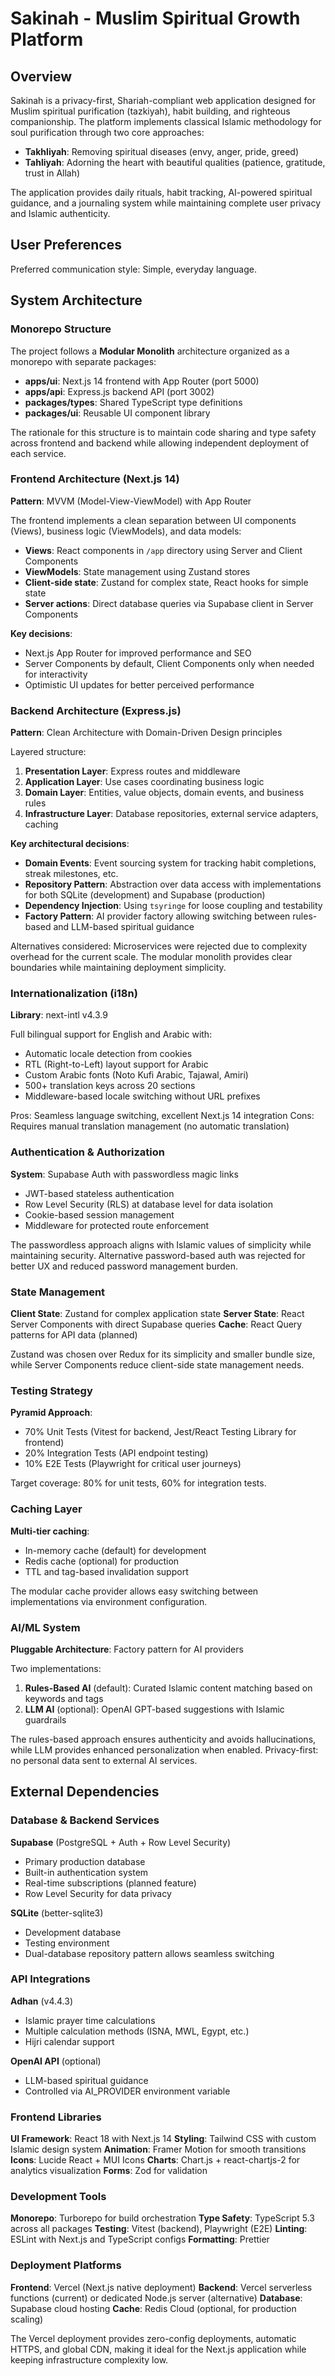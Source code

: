 # Sakinah - Muslim Spiritual Growth Platform

## Overview

Sakinah is a privacy-first, Shariah-compliant web application designed for Muslim spiritual purification (tazkiyah), habit building, and righteous companionship. The platform implements classical Islamic methodology for soul purification through two core approaches:

- **Takhliyah**: Removing spiritual diseases (envy, anger, pride, greed)
- **Tahliyah**: Adorning the heart with beautiful qualities (patience, gratitude, trust in Allah)

The application provides daily rituals, habit tracking, AI-powered spiritual guidance, and a journaling system while maintaining complete user privacy and Islamic authenticity.

## User Preferences

Preferred communication style: Simple, everyday language.

## System Architecture

### Monorepo Structure

The project follows a **Modular Monolith** architecture organized as a monorepo with separate packages:

- **apps/ui**: Next.js 14 frontend with App Router (port 5000)
- **apps/api**: Express.js backend API (port 3002)
- **packages/types**: Shared TypeScript type definitions
- **packages/ui**: Reusable UI component library

The rationale for this structure is to maintain code sharing and type safety across frontend and backend while allowing independent deployment of each service.

### Frontend Architecture (Next.js 14)

**Pattern**: MVVM (Model-View-ViewModel) with App Router

The frontend implements a clean separation between UI components (Views), business logic (ViewModels), and data models:

- **Views**: React components in `/app` directory using Server and Client Components
- **ViewModels**: State management using Zustand stores
- **Client-side state**: Zustand for complex state, React hooks for simple state
- **Server actions**: Direct database queries via Supabase client in Server Components

**Key decisions**:
- Next.js App Router for improved performance and SEO
- Server Components by default, Client Components only when needed for interactivity
- Optimistic UI updates for better perceived performance

### Backend Architecture (Express.js)

**Pattern**: Clean Architecture with Domain-Driven Design principles

Layered structure:
1. **Presentation Layer**: Express routes and middleware
2. **Application Layer**: Use cases coordinating business logic
3. **Domain Layer**: Entities, value objects, domain events, and business rules
4. **Infrastructure Layer**: Database repositories, external service adapters, caching

**Key architectural decisions**:

- **Domain Events**: Event sourcing system for tracking habit completions, streak milestones, etc.
- **Repository Pattern**: Abstraction over data access with implementations for both SQLite (development) and Supabase (production)
- **Dependency Injection**: Using `tsyringe` for loose coupling and testability
- **Factory Pattern**: AI provider factory allowing switching between rules-based and LLM-based spiritual guidance

Alternatives considered: Microservices were rejected due to complexity overhead for the current scale. The modular monolith provides clear boundaries while maintaining deployment simplicity.

### Internationalization (i18n)

**Library**: next-intl v4.3.9

Full bilingual support for English and Arabic with:
- Automatic locale detection from cookies
- RTL (Right-to-Left) layout support for Arabic
- Custom Arabic fonts (Noto Kufi Arabic, Tajawal, Amiri)
- 500+ translation keys across 20 sections
- Middleware-based locale switching without URL prefixes

Pros: Seamless language switching, excellent Next.js 14 integration
Cons: Requires manual translation management (no automatic translation)

### Authentication & Authorization

**System**: Supabase Auth with passwordless magic links

- JWT-based stateless authentication
- Row Level Security (RLS) at database level for data isolation
- Cookie-based session management
- Middleware for protected route enforcement

The passwordless approach aligns with Islamic values of simplicity while maintaining security. Alternative password-based auth was rejected for better UX and reduced password management burden.

### State Management

**Client State**: Zustand for complex application state
**Server State**: React Server Components with direct Supabase queries
**Cache**: React Query patterns for API data (planned)

Zustand was chosen over Redux for its simplicity and smaller bundle size, while Server Components reduce client-side state management needs.

### Testing Strategy

**Pyramid Approach**:
- 70% Unit Tests (Vitest for backend, Jest/React Testing Library for frontend)
- 20% Integration Tests (API endpoint testing)
- 10% E2E Tests (Playwright for critical user journeys)

Target coverage: 80% for unit tests, 60% for integration tests.

### Caching Layer

**Multi-tier caching**:
- In-memory cache (default) for development
- Redis cache (optional) for production
- TTL and tag-based invalidation support

The modular cache provider allows easy switching between implementations via environment configuration.

### AI/ML System

**Pluggable Architecture**: Factory pattern for AI providers

Two implementations:
1. **Rules-Based AI** (default): Curated Islamic content matching based on keywords and tags
2. **LLM AI** (optional): OpenAI GPT-based suggestions with Islamic guardrails

The rules-based approach ensures authenticity and avoids hallucinations, while LLM provides enhanced personalization when enabled. Privacy-first: no personal data sent to external AI services.

## External Dependencies

### Database & Backend Services

**Supabase** (PostgreSQL + Auth + Row Level Security)
- Primary production database
- Built-in authentication system
- Real-time subscriptions (planned feature)
- Row Level Security for data privacy

**SQLite** (better-sqlite3)
- Development database
- Testing environment
- Dual-database repository pattern allows seamless switching

### API Integrations

**Adhan** (v4.4.3)
- Islamic prayer time calculations
- Multiple calculation methods (ISNA, MWL, Egypt, etc.)
- Hijri calendar support

**OpenAI API** (optional)
- LLM-based spiritual guidance
- Controlled via AI_PROVIDER environment variable

### Frontend Libraries

**UI Framework**: React 18 with Next.js 14
**Styling**: Tailwind CSS with custom Islamic design system
**Animation**: Framer Motion for smooth transitions
**Icons**: Lucide React + MUI Icons
**Charts**: Chart.js + react-chartjs-2 for analytics visualization
**Forms**: Zod for validation

### Development Tools

**Monorepo**: Turborepo for build orchestration
**Type Safety**: TypeScript 5.3 across all packages
**Testing**: Vitest (backend), Playwright (E2E)
**Linting**: ESLint with Next.js and TypeScript configs
**Formatting**: Prettier

### Deployment Platforms

**Frontend**: Vercel (Next.js native deployment)
**Backend**: Vercel serverless functions (current) or dedicated Node.js server (alternative)
**Database**: Supabase cloud hosting
**Cache**: Redis Cloud (optional, for production scaling)

The Vercel deployment provides zero-config deployments, automatic HTTPS, and global CDN, making it ideal for the Next.js application while keeping infrastructure complexity low.